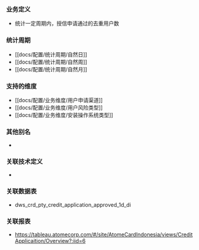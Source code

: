### 业务定义

* 统计一定周期内，授信申请通过的去重用户数
### 统计周期

* [[docs/配置/统计周期/自然日]]
* [[docs/配置/统计周期/自然周]]
* [[docs/配置/统计周期/自然月]]
### 支持的维度

* [[docs/配置/业务维度/用户申请渠道]]
* [[docs/配置/业务维度/用户风险类型]]
* [[docs/配置/业务维度/安装操作系统类型]]
### 其他别名

* 
### 关联技术定义

* 
### 关联数据表

* dws_crd_pty_credit_application_approved_1d_di
### 关联报表
* https://tableau.atomecorp.com/#/site/AtomeCardIndonesia/views/CreditApplicaition/Overview?:iid=6